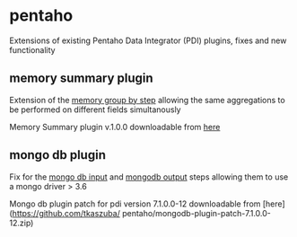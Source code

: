 # pentaho
Extensions of existing Pentaho Data Integrator (PDI) plugins, fixes and new functionality
## memory summary plugin
Extension of the [memory group by step](https://wiki.pentaho.com/display/EAI/Memory+Group+by) allowing the same aggregations to be performed on different fields simultanously

Memory Summary plugin v.1.0.0 downloadable from [here](https://github.com/tkaszuba/pentaho/memory-summary.zip)

## mongo db plugin 
Fix for the [mongo db input](https://wiki.pentaho.com/display/EAI/MongoDB+Input) and [mongodb output](https://wiki.pentaho.com/display/EAI/MongoDB+Output) steps allowing them to use a mongo driver > 3.6

Mongo db plugin patch for pdi version 7.1.0.0-12 downloadable from [here](https://github.com/tkaszuba/ pentaho/mongodb-plugin-patch-7.1.0.0-12.zip)
